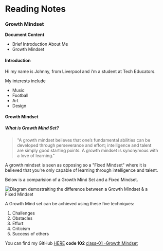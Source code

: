 # Reading Notes

### Growth Mindset

**Document Content**

- Brief Introduction About Me
- Growth Mindset

#### Introduction
Hi my name is Johnny, from Liverpool and i'm a student at Tech Educators.

My interests include

- Music
- Football
- Art
- Design

#### **Growth Mindset**

##### What is Growth Mind Set?

> "A growth mindset believes that one’s fundamental abilities can be developed through perseverance and effort; intelligence and talent are simply good starting points. A growth mindset is synonymous with a love of learning."

A growth mindset is seen as opposing so a "Fixed Mindset" where it is believed that you're only capable of learning through intelligence and talent.

Below is a comparision of a Growth Mind Set and a Fixed Mindset.

![Diagram demostraiting the difference between a Growth Mindset & a Fixed Mindset](https://atlassianblog.wpengine.com/wp-content/uploads/NewGrowthMindset2.png)

A Growth Mind set can be achieved using these five techniques:
1. Challenges
2. Obstacles
3. Effort
4. Criticism
5. Success of others

You can find my GitHub [HERE](https://github.com/johnnymg94)
**code 102**
[class-01 -Growth Mindset](https://johnnymg94.github.io/reading-notes/code-102/102class-01)